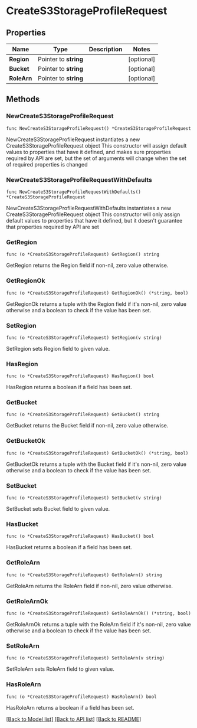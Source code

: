 # CreateS3StorageProfileRequest

## Properties

Name | Type | Description | Notes
------------ | ------------- | ------------- | -------------
**Region** | Pointer to **string** |  | [optional] 
**Bucket** | Pointer to **string** |  | [optional] 
**RoleArn** | Pointer to **string** |  | [optional] 

## Methods

### NewCreateS3StorageProfileRequest

`func NewCreateS3StorageProfileRequest() *CreateS3StorageProfileRequest`

NewCreateS3StorageProfileRequest instantiates a new CreateS3StorageProfileRequest object
This constructor will assign default values to properties that have it defined,
and makes sure properties required by API are set, but the set of arguments
will change when the set of required properties is changed

### NewCreateS3StorageProfileRequestWithDefaults

`func NewCreateS3StorageProfileRequestWithDefaults() *CreateS3StorageProfileRequest`

NewCreateS3StorageProfileRequestWithDefaults instantiates a new CreateS3StorageProfileRequest object
This constructor will only assign default values to properties that have it defined,
but it doesn't guarantee that properties required by API are set

### GetRegion

`func (o *CreateS3StorageProfileRequest) GetRegion() string`

GetRegion returns the Region field if non-nil, zero value otherwise.

### GetRegionOk

`func (o *CreateS3StorageProfileRequest) GetRegionOk() (*string, bool)`

GetRegionOk returns a tuple with the Region field if it's non-nil, zero value otherwise
and a boolean to check if the value has been set.

### SetRegion

`func (o *CreateS3StorageProfileRequest) SetRegion(v string)`

SetRegion sets Region field to given value.

### HasRegion

`func (o *CreateS3StorageProfileRequest) HasRegion() bool`

HasRegion returns a boolean if a field has been set.

### GetBucket

`func (o *CreateS3StorageProfileRequest) GetBucket() string`

GetBucket returns the Bucket field if non-nil, zero value otherwise.

### GetBucketOk

`func (o *CreateS3StorageProfileRequest) GetBucketOk() (*string, bool)`

GetBucketOk returns a tuple with the Bucket field if it's non-nil, zero value otherwise
and a boolean to check if the value has been set.

### SetBucket

`func (o *CreateS3StorageProfileRequest) SetBucket(v string)`

SetBucket sets Bucket field to given value.

### HasBucket

`func (o *CreateS3StorageProfileRequest) HasBucket() bool`

HasBucket returns a boolean if a field has been set.

### GetRoleArn

`func (o *CreateS3StorageProfileRequest) GetRoleArn() string`

GetRoleArn returns the RoleArn field if non-nil, zero value otherwise.

### GetRoleArnOk

`func (o *CreateS3StorageProfileRequest) GetRoleArnOk() (*string, bool)`

GetRoleArnOk returns a tuple with the RoleArn field if it's non-nil, zero value otherwise
and a boolean to check if the value has been set.

### SetRoleArn

`func (o *CreateS3StorageProfileRequest) SetRoleArn(v string)`

SetRoleArn sets RoleArn field to given value.

### HasRoleArn

`func (o *CreateS3StorageProfileRequest) HasRoleArn() bool`

HasRoleArn returns a boolean if a field has been set.


[[Back to Model list]](../README.md#documentation-for-models) [[Back to API list]](../README.md#documentation-for-api-endpoints) [[Back to README]](../README.md)


